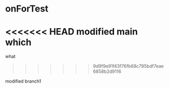 # onForTest
<<<<<<< HEAD
modified main
which
=======

what

>>>>>>> 9d9f9e91f43f76fb68c795bdf7eae6858b2d9116


modified branch1

